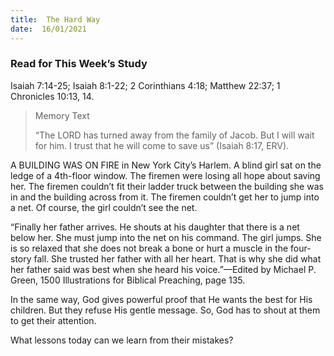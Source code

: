 ```yaml
---
title:  The Hard Way
date:  16/01/2021
---
```


### Read for This Week’s Study
Isaiah 7:14-25; Isaiah 8:1-22; 2 Corinthians 4:18; Matthew 22:37; 1 Chronicles 10:13, 14.

> <p>Memory Text</p>
> “The LORD has turned away from the family of Jacob. But I will wait for him. I trust that he will come to save us” (Isaiah 8:17, ERV).

A BUILDING WAS ON FIRE in New York City’s Harlem. A blind girl sat on the ledge of a 4th-floor window. The firemen were losing all hope about saving her. The firemen couldn’t fit their ladder truck between the building she was in and the building across from it. The firemen couldn’t get her to jump into a net. Of course, the girl couldn’t see the net.

“Finally her father arrives. He shouts at his daughter that there is a net below her. She must jump into the net on his command. The girl jumps. She is so relaxed that she does not break a bone or hurt a muscle in the four-story fall. She trusted her father with all her heart. That is why she did what her father said was best when she heard his voice.”—Edited by Michael P. Green, 1500 Illustrations for Biblical Preaching, page 135.

In the same way, God gives powerful proof that He wants the best for His children. But they refuse His gentle message. So, God has to shout at them to get their attention.

What lessons today can we learn from their mistakes?
